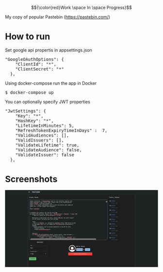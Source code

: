 $${\color{red}Work \space In \space Progress}$$

My copy of popular Pastebin (https://pastebin.com/)
<h1>How to run</h1>
<p>Set google api propertis in appsettings.json</p>
<pre>
"GoogleOAuthOptions": {
    "ClientId": "*",
    "ClientSecret": "*"
  },
</pre>
<p>Using docker-compose run the app in Docker</p>
<pre>$ docker-compose up</pre>
<p>You can optionally specify JWT properties</p>
<pre>
"JwtSettings": {
    "Key": "*",
    "HashKey": "*",
    "LifetimeInMinutes": 5,
    "RefreshTokenExpiryTimeInDays" :  7,
    "ValidAudiences": [],
    "ValidIssuers": [],
    "ValidateLifetime": true,
    "ValidateAudience": false,
    "ValidateIssuer": false
  },
</pre>
<h1>Screenshots</h1>
<img src="img.png">
